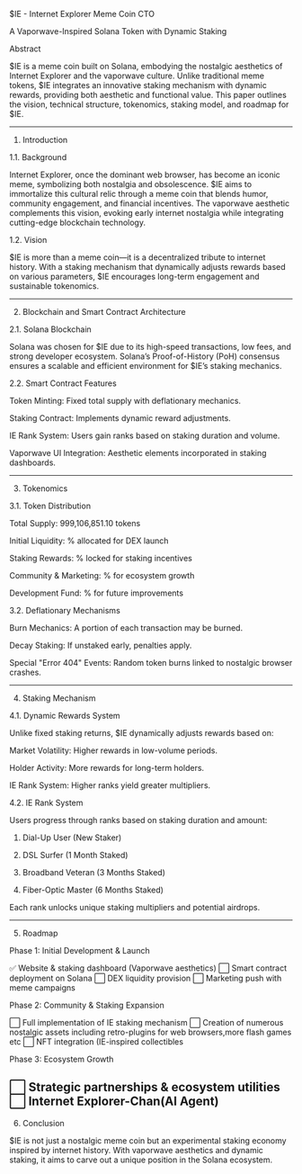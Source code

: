 $IE - Internet Explorer Meme Coin CTO

A Vaporwave-Inspired Solana Token with Dynamic Staking

Abstract

$IE is a meme coin built on Solana, embodying the nostalgic aesthetics of Internet Explorer and the vaporwave culture. Unlike traditional meme tokens, $IE integrates an innovative staking mechanism with dynamic rewards, providing both aesthetic and functional value. This paper outlines the vision, technical structure, tokenomics, staking model, and roadmap for $IE.


---

1. Introduction

1.1. Background

Internet Explorer, once the dominant web browser, has become an iconic meme, symbolizing both nostalgia and obsolescence. $IE aims to immortalize this cultural relic through a meme coin that blends humor, community engagement, and financial incentives. The vaporwave aesthetic complements this vision, evoking early internet nostalgia while integrating cutting-edge blockchain technology.

1.2. Vision

$IE is more than a meme coin—it is a decentralized tribute to internet history. With a staking mechanism that dynamically adjusts rewards based on various parameters, $IE encourages long-term engagement and sustainable tokenomics.


---

2. Blockchain and Smart Contract Architecture

2.1. Solana Blockchain

Solana was chosen for $IE due to its high-speed transactions, low fees, and strong developer ecosystem. Solana’s Proof-of-History (PoH) consensus ensures a scalable and efficient environment for $IE’s staking mechanics.

2.2. Smart Contract Features

Token Minting: Fixed total supply with deflationary mechanics.

Staking Contract: Implements dynamic reward adjustments.

IE Rank System: Users gain ranks based on staking duration and volume.

Vaporwave UI Integration: Aesthetic elements incorporated in staking dashboards.



---

3. Tokenomics

3.1. Token Distribution

Total Supply: 999,106,851.10 tokens

Initial Liquidity: % allocated for DEX launch

Staking Rewards: % locked for staking incentives

Community & Marketing: % for ecosystem growth

Development Fund: % for future improvements


3.2. Deflationary Mechanisms

Burn Mechanics: A portion of each transaction may be burned.

Decay Staking: If unstaked early, penalties apply.

Special "Error 404" Events: Random token burns linked to nostalgic browser crashes.



---

4. Staking Mechanism

4.1. Dynamic Rewards System

Unlike fixed staking returns, $IE dynamically adjusts rewards based on:

Market Volatility: Higher rewards in low-volume periods.

Holder Activity: More rewards for long-term holders.

IE Rank System: Higher ranks yield greater multipliers.


4.2. IE Rank System

Users progress through ranks based on staking duration and amount:

1. Dial-Up User (New Staker)


2. DSL Surfer (1 Month Staked)


3. Broadband Veteran (3 Months Staked)


4. Fiber-Optic Master (6 Months Staked)



Each rank unlocks unique staking multipliers and potential airdrops.


---

5. Roadmap

Phase 1: Initial Development & Launch

✅️ Website & staking dashboard (Vaporwave aesthetics)
⬜️ Smart contract deployment on Solana
⬜ DEX liquidity provision
⬜ Marketing push with meme campaigns

Phase 2: Community & Staking Expansion

⬜ Full implementation of IE staking mechanism
⬜ Creation of numerous nostalgic assets including retro-plugins for web browsers,more flash games etc
⬜ NFT integration (IE-inspired collectibles

Phase 3: Ecosystem Growth

⬜ Strategic partnerships & ecosystem utilities
⬜ Internet Explorer-Chan(AI Agent) 
---

6. Conclusion

$IE is not just a nostalgic meme coin but an experimental staking economy inspired by internet history. With vaporwave aesthetics and dynamic staking, it aims to carve out a unique position in the Solana ecosystem.
